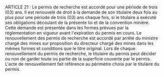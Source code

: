 ARTICLE 21 : Le permis de recherche est accordé pour une période de
trois (03) ans. Il est renouvelé de droit à la demande de son titulaire
deux fois au plus pour une période de trois (03) ans chaque fois, si le
titulaire a exécuté ses obligations découlant de la présente loi et de
la convention minière. Cette demande est présentée dans les formes
prévues par la réglementation en vigueur avant l'expiration du permis en
cours.
Le renouvellement des permis de recherche est accordé par arrêté du
ministre chargé des mines sur proposition du directeur chargé des mines
dans les mêmes formes et conditions que le titre original.
Lors de chaque renouvellement du permis de recherche, le titulaire du
permis peut décider ou non de garder toute ou partie de la superficie
couverte par le permis.
L'acte de renouvellement fait référence au périmètre choisi par le
titulaire du permis.